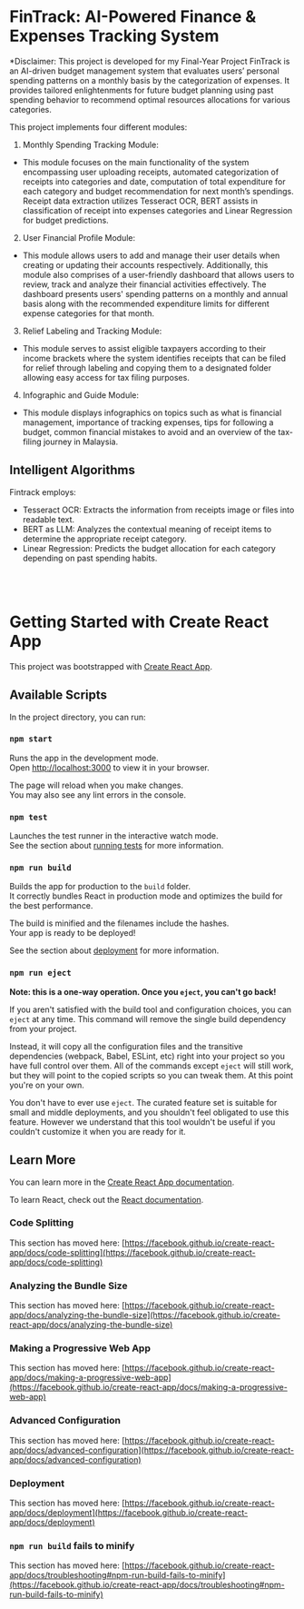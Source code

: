 # FinTrack: AI-Powered Finance & Expenses Tracking System

*Disclaimer: This project is developed for my Final-Year Project
FinTrack is an AI-driven budget management system that evaluates users’ personal spending patterns on a monthly basis by the categorization of expenses. It provides tailored enlightenments for future budget planning using past spending behavior to recommend optimal resources allocations for various categories.

This project implements four different modules:
1. Monthly Spending Tracking Module:
- This module focuses on the main functionality of the system encompassing user uploading receipts, automated categorization of receipts into categories and date, computation of total expenditure for each category and budget recommendation for next month’s spendings. Receipt data extraction utilizes Tesseract OCR, BERT assists in classification of receipt into expenses categories and Linear Regression for budget predictions.
2. User Financial Profile Module:
- This module allows users to add and manage their user details when creating or updating their accounts respectively. Additionally, this module also comprises of a user-friendly dashboard that allows users to review, track and analyze their financial activities effectively. The dashboard presents users' spending patterns on a monthly and annual basis along with the recommended expenditure limits for different expense categories for that month.
3. Relief Labeling and Tracking Module:
- This module serves to assist eligible taxpayers according to their income brackets where the system identifies receipts that can be filed for relief through labeling and copying them to a designated folder allowing easy access for tax filing purposes. 
4. Infographic and Guide Module:
- This module displays infographics on topics such as what is financial management, importance of tracking expenses, tips for following a budget, common financial mistakes to avoid and an overview of the tax-filing journey in Malaysia.

## Intelligent Algorithms

Fintrack employs:

- Tesseract OCR: Extracts the information from receipts image or files into readable text.
- BERT as LLM: Analyzes the contextual meaning of receipt items to determine the appropriate receipt category.
- Linear Regression: Predicts the budget allocation for each category depending on past spending habits.

<br></br>

# Getting Started with Create React App

This project was bootstrapped with [Create React App](https://github.com/facebook/create-react-app).

## Available Scripts

In the project directory, you can run:

### `npm start`

Runs the app in the development mode.\
Open [http://localhost:3000](http://localhost:3000) to view it in your browser.

The page will reload when you make changes.\
You may also see any lint errors in the console.

### `npm test`

Launches the test runner in the interactive watch mode.\
See the section about [running tests](https://facebook.github.io/create-react-app/docs/running-tests) for more information.

### `npm run build`

Builds the app for production to the `build` folder.\
It correctly bundles React in production mode and optimizes the build for the best performance.

The build is minified and the filenames include the hashes.\
Your app is ready to be deployed!

See the section about [deployment](https://facebook.github.io/create-react-app/docs/deployment) for more information.

### `npm run eject`

**Note: this is a one-way operation. Once you `eject`, you can't go back!**

If you aren't satisfied with the build tool and configuration choices, you can `eject` at any time. This command will remove the single build dependency from your project.

Instead, it will copy all the configuration files and the transitive dependencies (webpack, Babel, ESLint, etc) right into your project so you have full control over them. All of the commands except `eject` will still work, but they will point to the copied scripts so you can tweak them. At this point you're on your own.

You don't have to ever use `eject`. The curated feature set is suitable for small and middle deployments, and you shouldn't feel obligated to use this feature. However we understand that this tool wouldn't be useful if you couldn't customize it when you are ready for it.

## Learn More

You can learn more in the [Create React App documentation](https://facebook.github.io/create-react-app/docs/getting-started).

To learn React, check out the [React documentation](https://reactjs.org/).

### Code Splitting

This section has moved here: [https://facebook.github.io/create-react-app/docs/code-splitting](https://facebook.github.io/create-react-app/docs/code-splitting)

### Analyzing the Bundle Size

This section has moved here: [https://facebook.github.io/create-react-app/docs/analyzing-the-bundle-size](https://facebook.github.io/create-react-app/docs/analyzing-the-bundle-size)

### Making a Progressive Web App

This section has moved here: [https://facebook.github.io/create-react-app/docs/making-a-progressive-web-app](https://facebook.github.io/create-react-app/docs/making-a-progressive-web-app)

### Advanced Configuration

This section has moved here: [https://facebook.github.io/create-react-app/docs/advanced-configuration](https://facebook.github.io/create-react-app/docs/advanced-configuration)

### Deployment

This section has moved here: [https://facebook.github.io/create-react-app/docs/deployment](https://facebook.github.io/create-react-app/docs/deployment)

### `npm run build` fails to minify

This section has moved here: [https://facebook.github.io/create-react-app/docs/troubleshooting#npm-run-build-fails-to-minify](https://facebook.github.io/create-react-app/docs/troubleshooting#npm-run-build-fails-to-minify)
